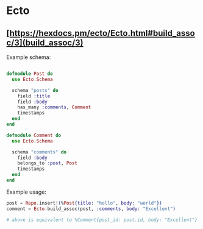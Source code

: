 # Ecto

## [https://hexdocs.pm/ecto/Ecto.html#build_assoc/3](build_assoc/3)

Example schema:
```elixir

defmodule Post do
  use Ecto.Schema

  schema "posts" do
    field :title
    field :body
    has_many :comments, Comment
    timestamps
  end
end

defmodule Comment do
  use Ecto.Schema

  schema "comments" do
    field :body
    belongs_to :post, Post
    timestamps
  end
end
```

Example usage:
```elixir
post = Repo.insert!(%Post{title: "hello", body: "world"})
comment = Ecto.build_assoc(post, :comments, body: "Excellent")

# above is equivalent to %Comment{post_id: post.id, body: "Excellent"}
```

